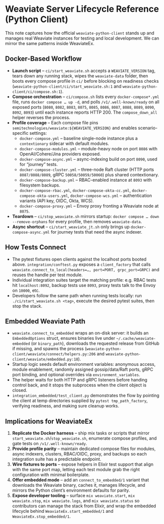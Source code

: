 # Weaviate Server Lifecycle Reference (Python Client)

This note captures how the official `weaviate-python-client` stands up and manages real Weaviate instances for testing and local development. We can mirror the same patterns inside WeaviateEx.

## Docker-Based Workflow

- **Launch script** – `ci/start_weaviate.sh` accepts a `WEAVIATE_VERSION` tag, tears down any running stack, wipes the `weaviate-data` folder, then boots every compose profile in `ci/` before blocking on readiness checks (`weaviate-python-client/ci/start_weaviate.sh:1` and `weaviate-python-client/ci/compose.sh:1`).
- **Compose orchestration** – `ci/compose.sh` lists every `docker-compose*.yml` file, runs `docker compose … up -d`, and polls `/v1/.well-known/ready` on all exposed ports (`8080`, `8082`, `8083`, `8075`, `8085`, `8086`, `8087`, `8088`, `8089`, `8090`, `8092`, `8093`) until each instance reports HTTP 200. The `compose_down_all` helper reverses the process.
- **Profile coverage** – Each compose file pins `semitechnologies/weaviate:${WEAVIATE_VERSION}` and enables scenario-specific settings:
  - `docker-compose.yml` – baseline single-node instance plus a `contextionary` sidecar with default modules.
  - `docker-compose-modules.yml` – module-heavy node on port `8086` with OpenAI/Cohere/Jina providers exposed.
  - `docker-compose-async.yml` – async-indexing build on port `8090`, used for “journey” tests.
  - `docker-compose-cluster.yml` – three-node Raft cluster (HTTP ports `8087/8088/8089`, gRPC `50058/50059/50060`) plus shared contextionary.
  - `docker-compose-backup.yml` – RBAC-enabled instance at `8093` with filesystem backups.
  - `docker-compose-rbac.yml`, `docker-compose-okta-cc.yml`, `docker-compose-okta-users.yml`, `docker-compose-wcs.yml` – authentication variants (API key, OIDC, Okta, WCS).
  - `docker-compose-proxy.yml` – Envoy proxy fronting a Weaviate node at `8075`.
- **Teardown** – `ci/stop_weaviate.sh` mirrors startup: `docker compose … down --remove-orphans` for every profile, then removes `weaviate-data`.
- **Async shortcut** – `ci/start_weaviate_jt.sh` only brings up `docker-compose-async.yml` for journey tests that need the async indexer.

## How Tests Connect

- The pytest fixtures open clients against the localhost ports booted above. `integration/conftest.py` exposes a `client_factory` that calls `weaviate.connect_to_local(headers=…, port=PORT, grpc_port=GRPC)` and reuses the handle per test module.
- Individual integration suites target the matching profile: e.g. RBAC tests hit `localhost:8092`, backup tests use `8093`, proxy tests talk to the Envoy on `10000`, etc.
- Developers follow the same path when running tests locally: run `./ci/start_weaviate.sh <tag>`, execute the desired pytest suites, then stop the stack.

## Embedded Weaviate Path

- `weaviate.connect_to_embedded` wraps an on-disk server: it builds an `EmbeddedOptions` struct, ensures binaries live under `~/.cache/weaviate-embedded` (or `binary_path`), downloads the requested release from GitHub if missing, and spawns the process (`weaviate-python-client/weaviate/connect/helpers.py:206` and `weaviate-python-client/weaviate/embedded.py:18`).
- Startup logic seeds default environment variables: anonymous access, module enablement, randomly assigned gossip/data/Raft ports, gRPC port binding, and optional overrides via `environment_variables`.
- The helper waits for both HTTP and gRPC listeners before handing control back, and it stops the subprocess when the client object is closed.
- `integration_embedded/test_client.py` demonstrates the flow by pointing the client at temp directories supplied by `pytest tmp_path_factory`, verifying readiness, and making sure cleanup works.

## Implications for WeaviateEx

1. **Replicate the Docker harness** – ship mix tasks or scripts that mirror `start_weaviate.sh`/`stop_weaviate.sh`, enumerate compose profiles, and gate tests on `/v1/.well-known/ready`.
2. **Provide profile parity** – maintain dedicated compose files for modules, async indexers, clusters, RBAC/OIDC, proxy, and backups so each integration suite has a predictable endpoint.
3. **Wire fixtures to ports** – expose helpers in Elixir test support that align with the same port map, letting each test module grab the right configuration with minimal boilerplate.
4. **Offer embedded mode** – add an `connect_to_embedded/1` variant that downloads the Weaviate binary, caches it, manages lifecycle, and mirrors the Python client’s environment defaults for parity.
5. **Expose developer tooling** – surface `mix weaviate.start`, `mix weaviate.stop`, `mix weaviate.logs`, and `mix weaviate.status` so contributors can manage the stack from Elixir, and wrap the embedded lifecycle behind `WeaviateEx.start_embedded/1` and `WeaviateEx.stop_embedded/1`.
